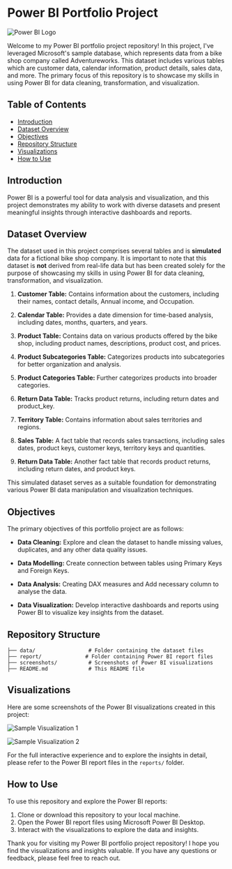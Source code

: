 # Power BI Portfolio Project

![Power BI Logo](https://upload.wikimedia.org/wikipedia/commons/c/cf/New_Power_BI_Logo.svg)

Welcome to my Power BI portfolio project repository! In this project, I've leveraged Microsoft's sample database, which represents data from a bike shop company called Adventureworks. This dataset includes various tables which are customer data, calendar information, product details, sales data, and more. The primary focus of this repository is to showcase my skills in using Power BI for data cleaning, transformation, and visualization.

## Table of Contents
- [Introduction](#introduction)
- [Dataset Overview](#dataset-overview)
- [Objectives](#objectives)
- [Repository Structure](#repository-structure)
- [Visualizations](#visualizations)
- [How to Use](#how-to-use)


## Introduction
Power BI is a powerful tool for data analysis and visualization, and this project demonstrates my ability to work with diverse datasets and present meaningful insights through interactive dashboards and reports.

## Dataset Overview
The dataset used in this project comprises several tables and is **simulated** data for a fictional bike shop company. It is important to note that this dataset is **not** derived from real-life data but has been created solely for the purpose of showcasing my skills in using Power BI for data cleaning, transformation, and visualization.

1. **Customer Table:** Contains information about the customers, including their names, contact details, Annual income, and Occupation.

2. **Calendar Table:** Provides a date dimension for time-based analysis, including dates, months, quarters, and years.

3. **Product Table:** Contains data on various products offered by the bike shop, including product names, descriptions, product cost, and prices.

4. **Product Subcategories Table:** Categorizes products into subcategories for better organization and analysis.

5. **Product Categories Table:** Further categorizes products into broader categories.

6. **Return Data Table:** Tracks product returns, including return dates and product_key.

7. **Territory Table:** Contains information about sales territories and regions.

8. **Sales Table:** A fact table that records sales transactions, including sales dates, product keys, customer keys, territory keys and quantities.

9. **Return Data Table:** Another fact table that records product returns, including return dates, and product keys. 

This simulated dataset serves as a suitable foundation for demonstrating various Power BI data manipulation and visualization techniques.

## Objectives

The primary objectives of this portfolio project are as follows:

- **Data Cleaning:** Explore and clean the dataset to handle missing values, duplicates, and any other data quality issues.

- **Data Modelling:** Create connection between tables using Primary Keys and Foreign Keys.

- **Data Analysis:** Creating DAX measures and Add necessary column to analyse the data.

- **Data Visualization:** Develop interactive dashboards and reports using Power BI to visualize key insights from the dataset.

## Repository Structure
```
├── data/                 # Folder containing the dataset files
├── report/              # Folder containing Power BI report files
├── screenshots/          # Screenshots of Power BI visualizations
├── README.md             # This README file

```

## Visualizations
Here are some screenshots of the Power BI visualizations created in this project:

![Sample Visualization 1](https://github.com/Salisachan/Power_BI_projects/blob/master/screenshots/01_Executive_Dashboard.png?raw=true)

![Sample Visualization 2](https://github.com/Salisachan/Power_BI_projects/blob/master/screenshots/03_Product_Detail.png?raw=true)

For the full interactive experience and to explore the insights in detail, please refer to the Power BI report files in the `reports/` folder.

## How to Use
To use this repository and explore the Power BI reports:

1. Clone or download this repository to your local machine.
2. Open the Power BI report files using Microsoft Power BI Desktop.
3. Interact with the visualizations to explore the data and insights.

Thank you for visiting my Power BI portfolio project repository! I hope you find the visualizations and insights valuable. If you have any questions or feedback, please feel free to reach out.
